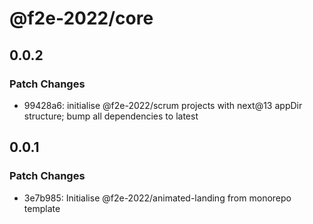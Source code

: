 # @f2e-2022/core

## 0.0.2

### Patch Changes

- 99428a6: initialise @f2e-2022/scrum projects with next@13 appDir structure; bump all dependencies to latest

## 0.0.1

### Patch Changes

- 3e7b985: Initialise @f2e-2022/animated-landing from monorepo template
